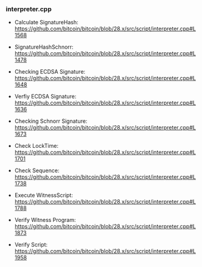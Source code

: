 ### interpreter.cpp

* Calculate SignatureHash: https://github.com/bitcoin/bitcoin/blob/28.x/src/script/interpreter.cpp#L1568
* SignatureHashSchnorr: https://github.com/bitcoin/bitcoin/blob/28.x/src/script/interpreter.cpp#L1478

* Checking ECDSA Signature: https://github.com/bitcoin/bitcoin/blob/28.x/src/script/interpreter.cpp#L1648
* Verfiy ECDSA Signature: https://github.com/bitcoin/bitcoin/blob/28.x/src/script/interpreter.cpp#L1636

* Checking Schnorr Signature: https://github.com/bitcoin/bitcoin/blob/28.x/src/script/interpreter.cpp#L1673

* Check LockTime: https://github.com/bitcoin/bitcoin/blob/28.x/src/script/interpreter.cpp#L1701
* Check Sequence: https://github.com/bitcoin/bitcoin/blob/28.x/src/script/interpreter.cpp#L1738

* Execute WitnessScript: https://github.com/bitcoin/bitcoin/blob/28.x/src/script/interpreter.cpp#L1788
* Verify Witness Program: https://github.com/bitcoin/bitcoin/blob/28.x/src/script/interpreter.cpp#L1873
* Verify Script: https://github.com/bitcoin/bitcoin/blob/28.x/src/script/interpreter.cpp#L1958
